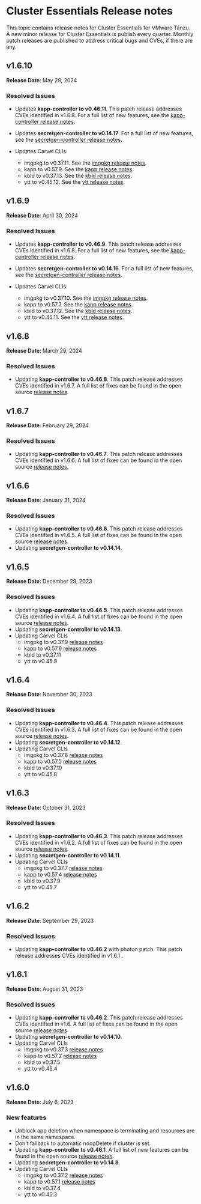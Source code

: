 # Cluster Essentials Release notes

This topic contains release notes for Cluster Essentials for VMware Tanzu. A new minor release for Cluster Essentials is publish every quarter. Monthly patch releases are published to address critical bugs and CVEs, if there are any.

## <a id='1-6-10'></a> v1.6.10

**Release Date**: May 28, 2024

### <a id='1-6-10-resolved-issues'></a> Resolved Issues

- Updates **kapp-controller to v0.46.11**. This patch release addresses CVEs identified in v1.6.8.
  For a full list of new features, see the
  [kapp-controller release notes](https://github.com/carvel-dev/kapp-controller/releases/tag/v0.46.11).

- Updates **secretgen-controller to v0.14.17**. For a full list of new features, see the
  [secretgen-controller release notes](https://github.com/carvel-dev/secretgen-controller/releases/tag/v0.14.17).

- Updates Carvel CLIs:
  - imgpkg to v0.37.11. See the [imgpkg release notes](https://github.com/carvel-dev/imgpkg/releases/tag/v0.37.11).
  - kapp to v0.57.9. See the [kapp release notes](https://github.com/carvel-dev/kapp/releases/tag/v0.57.9).
  - kbld to v0.37.13. See the [kbld release notes](https://github.com/carvel-dev/kbld/releases/tag/v0.37.13).
  - ytt to v0.45.12. See the [ytt release notes](https://github.com/carvel-dev/ytt/releases/tag/v0.45.12).

## <a id='1-6-9'></a> v1.6.9

**Release Date**: April 30, 2024

### <a id='1-6-9-resolved-issues'></a> Resolved Issues

- Updates **kapp-controller to v0.46.9**. This patch release addresses CVEs identified in v1.6.8.
  For a full list of new features, see the
  [kapp-controller release notes](https://github.com/carvel-dev/kapp-controller/releases/tag/v0.46.9).

- Updates **secretgen-controller to v0.14.16**. For a full list of new features, see the
  [secretgen-controller release notes](https://github.com/carvel-dev/secretgen-controller/releases/tag/v0.14.16).

- Updates Carvel CLIs:
    - imgpkg to v0.37.10. See the [imgpkg release notes](https://github.com/carvel-dev/imgpkg/releases/tag/v0.37.10).
    - kapp to v0.57.7. See the [kapp release notes](https://github.com/carvel-dev/kapp/releases/tag/v0.57.7).
    - kbld to v0.37.12. See the [kbld release notes](https://github.com/carvel-dev/kbld/releases/tag/v0.37.12).
    - ytt to v0.45.11. See the [ytt release notes](https://github.com/carvel-dev/ytt/releases/tag/v0.45.11).

## <a id='1-6-8'></a> v1.6.8

**Release Date**: March 29, 2024

### <a id='1-6-8-resolved-issues'></a> Resolved Issues
* Updating **kapp-controller to v0.46.8**. This patch release addresses CVEs identified in v1.6.7. A full list of fixes can be found in the open source [release notes](https://github.com/vmware-tanzu/carvel-kapp-controller/releases/tag/v0.46.8).


## <a id='1-6-7'></a> v1.6.7

**Release Date**: February 29, 2024

### <a id='1-6-7-resolved-issues'></a> Resolved Issues
* Updating **kapp-controller to v0.46.7**. This patch release addresses CVEs identified in v1.6.6. A full list of fixes can be found in the open source [release notes](https://github.com/vmware-tanzu/carvel-kapp-controller/releases/tag/v0.46.7).

## <a id='1-6-6'></a> v1.6.6

**Release Date**: January 31, 2024

### <a id='1-6-6-resolved-issues'></a> Resolved Issues
* Updating **kapp-controller to v0.46.6**. This patch release addresses CVEs identified in v1.6.5. A full list of fixes can be found in the open source [release notes](https://github.com/vmware-tanzu/carvel-kapp-controller/releases/tag/v0.46.6).
* Updating **secretgen-controller to v0.14.14**.

## <a id='1-6-5'></a> v1.6.5

**Release Date**: December 29, 2023

### <a id='1-6-5-resolved-issues'></a> Resolved Issues
* Updating **kapp-controller to v0.46.5**. This patch release addresses CVEs identified in v1.6.4. A full list of fixes can be found in the open source [release notes](https://github.com/vmware-tanzu/carvel-kapp-controller/releases/tag/v0.46.5).
* Updating **secretgen-controller to v0.14.13**.
* Updating Carvel CLIs
  * imgpkg to v0.37.9 [release notes](https://github.com/carvel-dev/imgpkg/releases/tag/v0.37.9)
  * kapp to v0.57.6 [release notes](https://github.com/carvel-dev/kapp/releases/tag/v0.57.6)
  * kbld to v0.37.11
  * ytt to v0.45.9

## <a id='1-6-4'></a> v1.6.4

**Release Date**: November 30, 2023

### <a id='1-6-4-resolved-issues'></a> Resolved Issues
* Updating **kapp-controller to v0.46.4**. This patch release addresses CVEs identified in v1.6.3. A full list of fixes can be found in the open source [release notes](https://github.com/vmware-tanzu/carvel-kapp-controller/releases/tag/v0.46.4).
* Updating **secretgen-controller to v0.14.12**.
* Updating Carvel CLIs
  * imgpkg to v0.37.8 [release notes](https://github.com/carvel-dev/imgpkg/releases/tag/v0.37.7)
  * kapp to v0.57.5 [release notes](https://github.com/carvel-dev/kapp/releases/tag/v0.57.4)
  * kbld to v0.37.10
  * ytt to v0.45.8

## <a id='1-6-3'></a> v1.6.3

**Release Date**: October 31, 2023

### <a id='1-6-3-resolved-issues'></a> Resolved Issues
* Updating **kapp-controller to v0.46.3**. This patch release addresses CVEs identified in v1.6.2. A full list of fixes can be found in the open source [release notes](https://github.com/vmware-tanzu/carvel-kapp-controller/releases/tag/v0.46.3).
* Updating **secretgen-controller to v0.14.11**.
* Updating Carvel CLIs
  * imgpkg to v0.37.7 [release notes](https://github.com/carvel-dev/imgpkg/releases/tag/v0.37.7)
  * kapp to v0.57.4 [release notes](https://github.com/carvel-dev/kapp/releases/tag/v0.57.4)
  * kbld to v0.37.9
  * ytt to v0.45.7

## <a id='1-6-2'></a> v1.6.2

**Release Date**: September 29, 2023

### <a id='1-6-2-resolved-issues'></a> Resolved Issues
* Updating **kapp-controller to v0.46.2** with photon patch. This patch release addresses CVEs identified in v1.6.1 .

## <a id='1-6-1'></a> v1.6.1

**Release Date**: August 31, 2023

### <a id='1-6-1-resolved-issues'></a> Resolved Issues
* Updating **kapp-controller to v0.46.2**. This patch release addresses CVEs identified in v1.6. A full list of fixes can be found in the open source [release notes](https://github.com/vmware-tanzu/carvel-kapp-controller/releases/tag/v0.46.2).
* Updating **secretgen-controller to v0.14.10**.
* Updating Carvel CLIs
  * imgpkg to v0.37.3 [release notes](https://github.com/carvel-dev/imgpkg/releases/tag/v0.37.1)
  * kapp to v0.57.2 [release notes](https://github.com/carvel-dev/kapp/releases/tag/v0.57.0)
  * kbld to v0.37.5
  * ytt to v0.45.4

## <a id='1-6'></a> v1.6.0

**Release Date**: July 6, 2023

### <a id='1-6-new-features'></a> New features
* Unblock app deletion when namespace is terminating and resources are in the same namespace.
* Don't fallback to automatic noopDelete if cluster is set.
* Updating **kapp-controller to v0.46.1**. A full list of new features can be found in the open source [release notes](https://github.com/carvel-dev/kapp-controller/releases/tag/v0.46.0).
* Updating **secretgen-controller to v0.14.8**.
* Updating Carvel CLIs
  * imgpkg to v0.37.2 [release notes](https://github.com/carvel-dev/imgpkg/releases/tag/v0.37.1)
  * kapp to v0.57.1 [release notes](https://github.com/carvel-dev/kapp/releases/tag/v0.57.0)
  * kbld to v0.37.4
  * ytt to v0.45.3
